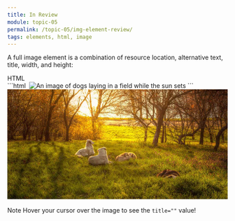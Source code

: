 ```yaml
---
title: In Review
module: topic-05
permalink: /topic-05/img-element-review/
tags: elements, html, image
---
```


<div class="divider-heading"></div>


A full image element is a combination of resource location, alternative text, title, width, and height:


<div id="code-heading">HTML</div>
```html
<img src="#" alt="" title="" width="" height="" />

<!-- For example: -->
<img src="./images/dogs-in-field.jpeg" alt="An image of dogs laying in a field while the sun sets" title="Dogs in a Sunlit Field" width="1000" height="500" />
```

<img src="../img/dogs-in-field.jpeg" alt="An image dogs laying in a field while the sun sets" title="Dogs in a Sunlit Field" />


<span class="label label-info">Note</span> Hover your cursor over the image to see the `title=""` value!

